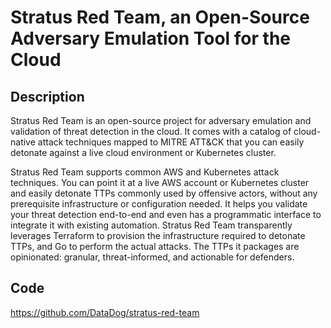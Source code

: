 # Stratus Red Team, an Open-Source Adversary Emulation Tool for the Cloud

## Description
Stratus Red Team is an open-source project for adversary emulation and validation of threat detection in the cloud. It comes with a catalog of cloud-native attack techniques mapped to MITRE ATT&CK that you can easily detonate against a live cloud environment or Kubernetes cluster.

Stratus Red Team supports common AWS and Kubernetes attack techniques. You can point it at a live AWS account or Kubernetes cluster and easily detonate TTPs commonly used by offensive actors, without any prerequisite infrastructure or configuration needed. It helps you validate your threat detection end-to-end and even has a programmatic interface to integrate it with existing automation.
Stratus Red Team transparently leverages Terraform to provision the infrastructure required to detonate TTPs, and Go to perform the actual attacks. The TTPs it packages are opinionated: granular, threat-informed, and actionable for defenders.

## Code
https://github.com/DataDog/stratus-red-team
